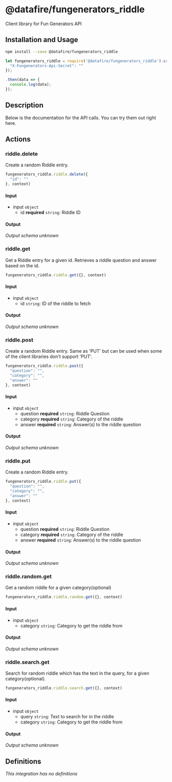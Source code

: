 # @datafire/fungenerators_riddle

Client library for Fun Generators API

## Installation and Usage
```bash
npm install --save @datafire/fungenerators_riddle
```
```js
let fungenerators_riddle = require('@datafire/fungenerators_riddle').create({
  "X-Fungenerators-Api-Secret": ""
});

.then(data => {
  console.log(data);
});
```

## Description

Below is the documentation for the API calls. You can try them out right here. 


## Actions

### riddle.delete
Create a random Riddle entry.


```js
fungenerators_riddle.riddle.delete({
  "id": ""
}, context)
```

#### Input
* input `object`
  * id **required** `string`: Riddle ID

#### Output
*Output schema unknown*

### riddle.get
Get a Riddle entry for a given id. Retrieves a riddle question and answer based on the id.


```js
fungenerators_riddle.riddle.get({}, context)
```

#### Input
* input `object`
  * id `string`: ID of the riddle to fetch

#### Output
*Output schema unknown*

### riddle.post
Create a random Riddle entry. Same as 'PUT' but can be used when some of the client libraries don't support 'PUT'.


```js
fungenerators_riddle.riddle.post({
  "question": "",
  "category": "",
  "answer": ""
}, context)
```

#### Input
* input `object`
  * question **required** `string`: Riddle Question
  * category **required** `string`: Category of the riddle
  * answer **required** `string`: Answer(s) to the riddle question

#### Output
*Output schema unknown*

### riddle.put
Create a random Riddle entry.


```js
fungenerators_riddle.riddle.put({
  "question": "",
  "category": "",
  "answer": ""
}, context)
```

#### Input
* input `object`
  * question **required** `string`: Riddle Question
  * category **required** `string`: Category of the riddle
  * answer **required** `string`: Answer(s) to the riddle question

#### Output
*Output schema unknown*

### riddle.random.get
Get a random riddle for a given category(optional)


```js
fungenerators_riddle.riddle.random.get({}, context)
```

#### Input
* input `object`
  * category `string`: Category to get the riddle from

#### Output
*Output schema unknown*

### riddle.search.get
Search for random riddle which has the text in the query, for a given category(optional).


```js
fungenerators_riddle.riddle.search.get({}, context)
```

#### Input
* input `object`
  * query `string`: Text to search for in the riddle
  * category `string`: Category to get the riddle from

#### Output
*Output schema unknown*



## Definitions

*This integration has no definitions*
